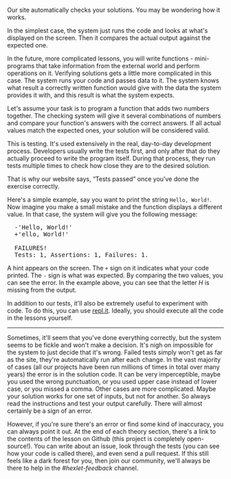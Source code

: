 
Our site automatically checks your solutions. You may be wondering how it works.

In the simplest case, the system just runs the code and looks at what's displayed on the screen. Then it compares the actual output against the expected one.

In the future, more complicated lessons, you will write functions - mini-programs that take information from the external world and perform operations on it. Verifying solutions gets a little more complicated in this case. The system runs your code and passes data to it. The system knows what result a correctly written function would give with the data the system provides it with, and this result is what the system expects.

Let's assume your task is to program a function that adds two numbers together. The checking system will give it several combinations of numbers and compare your function's answers with the correct answers. If all actual values match the expected ones, your solution will be considered valid.

This is testing. It's used extensively in the real, day-to-day development process. Developers usually write the tests first, and only after that do they actually proceed to write the program itself. During that process, they run tests multiple times to check how close they are to the desired solution.

That is why our website says, “Tests passed” once you've done the exercise correctly.

Here's a simple example, say you want to print the string `Hello, World!`. Now imagine you make a small mistake and the function displays a different value. In that case, the system will give you the following message:

<pre class='hexlet-basics-output'>
  -'Hello, World!'
  +'ello, World!'

  FAILURES!
  Tests: 1, Assertions: 1, Failures: 1.
</pre>

A hint appears on the screen. The `+` sign on it indicates what your code printed. The `-` sign is what was expected. By comparing the two values, you can see the error. In the example above, you can see that the letter _H_ is missing from the output.

In addition to our tests, it'll also be extremely useful to experiment with code. To do this, you can use [repl.it](https://repl.it/languages/php).  Ideally, you should execute all the code in the lessons yourself.

---

Sometimes, it'll seem that you've done everything correctly, but the system seems to be fickle and won't make a decision. It's nigh on impossible for the system to just decide that it's wrong. Failed tests simply won't get as far as the site, they're automatically run after each change. In the vast majority of cases (all our projects have been run millions of times in total over many years) the error is in the solution code. It can be very imperceptible, maybe you used the wrong punctuation, or you used upper case instead of lower case, or you missed a comma. Other cases are more complicated. Maybe your solution works for one set of inputs, but not for another. So always read the instructions and test your output carefully. There will almost certainly be a sign of an error.

However, if you're sure there's an error or find some kind of inaccuracy, you can always point it out. At the end of each theory section, there's a link to the contents of the lesson on Github (this project is completely open-source!). You can write about an issue, look through the tests (you can see how your code is called there), and even send a pull request. If this still feels like a dark forest for you, then join our community, we'll always be there to help in the _#hexlet-feedback_ channel.
